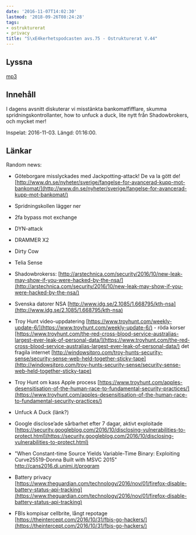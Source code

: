 ```yaml
---
date: '2016-11-07T14:02:30'
lastmod: '2018-09-26T08:24:28'
tags:
- ostrukturerat
- privacy
title: "S\xE4kerhetspodcasten avs.75 - Ostrukturerat V.44"
---
```

## Lyssna

[mp3](http://traffic.libsyn.com/sakerhetspodcasten/Ostrukturerat_v44_2016.mp3)

## Innehåll

I dagens avsnitt diskuterar vi misstänkta bankomatfifflare, skumma spridningskontrollanter,
how to unfuck a duck, lite nytt från Shadowbrokers, och mycket mer!

Inspelat: 2016-11-03. Längd: 01:16:00.

## Länkar

Random news:

* Göteborgare misslyckades med Jackpotting-attack! De va la gött de! [http://www.dn.se/nyheter/sverige/fangelse-for-avancerad-kupp-mot-bankomat/](http://www.dn.se/nyheter/sverige/fangelse-for-avancerad-kupp-mot-bankomat/)

* Spridningskollen lägger ner

* 2fa bypass mot exchange

* DYN-attack

* DRAMMER X2

* Dirty Cow

* Telia Sense

* Shadowbrokerss: [http://arstechnica.com/security/2016/10/new-leak-may-show-if-you-were-hacked-by-the-nsa/](http://arstechnica.com/security/2016/10/new-leak-may-show-if-you-were-hacked-by-the-nsa/)

* Svenska datorer NSA [http://www.idg.se/2.1085/1.668795/kth-nsa](http://www.idg.se/2.1085/1.668795/kth-nsa)

* Troy Hunt video-uppdatering [https://www.troyhunt.com/weekly-update-6/](https://www.troyhunt.com/weekly-update-6/)  - röda korser [https://www.troyhunt.com/the-red-cross-blood-service-australias-largest-ever-leak-of-personal-data/](https://www.troyhunt.com/the-red-cross-blood-service-australias-largest-ever-leak-of-personal-data/)  det fragila internet [http://windowsitpro.com/troy-hunts-security-sense/security-sense-web-held-together-sticky-tape](http://windowsitpro.com/troy-hunts-security-sense/security-sense-web-held-together-sticky-tape)

* Troy Hunt om kass Apple process [https://www.troyhunt.com/apples-desensitisation-of-the-human-race-to-fundamental-security-practices/](https://www.troyhunt.com/apples-desensitisation-of-the-human-race-to-fundamental-security-practices/)

* Unfuck A Duck (länk?)

* Google disclose’ade sårbarhet efter 7 dagar, aktivt exploitade [https://security.googleblog.com/2016/10/disclosing-vulnerabilities-to-protect.html](https://security.googleblog.com/2016/10/disclosing-vulnerabilities-to-protect.html)

* "When Constant-time Source Yields Variable-Time Binary: Exploiting Curve25519-Donna
Built with MSVC 2015" http://cans2016.di.unimi.it/program

* Battery privacy [https://www.theguardian.com/technology/2016/nov/01/firefox-disable-battery-status-api-tracking](https://www.theguardian.com/technology/2016/nov/01/firefox-disable-battery-status-api-tracking)

* FBIs kompisar cellbrite, långt repotage [https://theintercept.com/2016/10/31/fbis-go-hackers/](https://theintercept.com/2016/10/31/fbis-go-hackers/)




